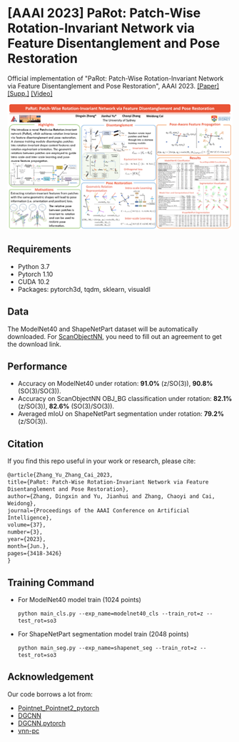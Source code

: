 # [AAAI 2023] PaRot: Patch-Wise Rotation-Invariant Network via Feature Disentanglement and Pose Restoration

Official implementation of "PaRot: Patch-Wise Rotation-Invariant Network via Feature Disentanglement and Pose Restoration", AAAI 2023.
[[Paper]](https://patchrot.github.io/index_files/pdfs/AAAI2023_main.pdf) [[Supp.]](https://patchrot.github.io/index_files/pdfs/AAAI2023_supp.pdf) [[Video]](https://PatchRot.github.io)

![img](img/PaRot.png)

## Requirements

* Python 3.7
* Pytorch 1.10
* CUDA 10.2
* Packages: pytorch3d, tqdm, sklearn, visualdl

## Data

The ModelNet40 and ShapeNetPart dataset will be automatically downloaded. For [ScanObjectNN](https://hkust-vgd.github.io/scanobjectnn/), you need to fill out an agreement to get the download link.

## Performance

* Accuracy on ModelNet40 under rotation: <b>91.0%</b> (z/SO(3)), <b>90.8%</b> (SO(3)/SO(3)).
* Accuracy on ScanObjectNN OBJ_BG classification under rotation: <b>82.1%</b> (z/SO(3)), <b>82.6%</b> (SO(3)/SO(3)).
* Averaged mIoU on ShapeNetPart segmentation under rotation: <b>79.2%</b> (z/SO(3)).

## Citation  

If you find this repo useful in your work or research, please cite:  
```
@article{Zhang_Yu_Zhang_Cai_2023,
title={PaRot: Patch-Wise Rotation-Invariant Network via Feature Disentanglement and Pose Restoration},
author={Zhang, Dingxin and Yu, Jianhui and Zhang, Chaoyi and Cai, Weidong},
journal={Proceedings of the AAAI Conference on Artificial Intelligence},
volume={37}, 
number={3},
year={2023},
month={Jun.},
pages={3418-3426}
}
```
## Training Command

* For ModelNet40 model train (1024 points)
  ```
  python main_cls.py --exp_name=modelnet40_cls --train_rot=z --test_rot=so3
  ```

* For ShapeNetPart segmentation model train (2048 points)
  ```
  python main_seg.py --exp_name=shapenet_seg --train_rot=z --test_rot=so3
  ```

## Acknowledgement

Our code borrows a lot from:

- [Pointnet_Pointnet2_pytorch](https://github.com/yanx27/Pointnet_Pointnet2_pytorch)
- [DGCNN](https://github.com/WangYueFt/dgcnn)
- [DGCNN.pytorch](https://github.com/AnTao97/dgcnn.pytorch)
- [vnn-pc](https://github.com/FlyingGiraffe/vnn-pc/)
